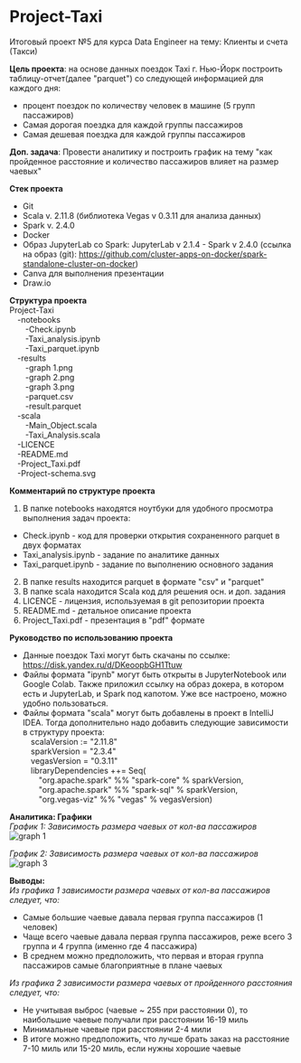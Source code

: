 # Project-Taxi
Итоговый проект №5 для курса Data Engineer на тему: Клиенты и счета (Такси)

**Цель проекта**: на основе данных поездок Taxi г. Нью-Йорк построить таблицу-отчет(далее "parquet") со следующей информацией для каждого дня:
 * процент поездок по количеству человек в машине (5 групп пассажиров)
 * Самая дорогая поездка для каждой группы пассажиров
 * Самая дешевая поездка для каждой группы пассажиров

**Доп. задача**: Провести аналитику и построить график на тему "как пройденное расстояние и количество пассажиров влияет на размер чаевых"

**Стек проекта**
 * Git
 * Scala v. 2.11.8 (библиотека Vegas v 0.3.11 для анализа данных)
 * Spark v. 2.4.0
 * Docker
 * Образ JupyterLab со Spark: JupyterLab v 2.1.4 - Spark v 2.4.0 (ссылка на образ (git): https://github.com/cluster-apps-on-docker/spark-standalone-cluster-on-docker)
 * Canva для выполнения презентации
 * Draw.io

**Структура проекта** <br>
Project-Taxi<br>
&emsp;-notebooks <br>
&emsp;&emsp;-Check.ipynb <br>
&emsp;&emsp;-Taxi_analysis.ipynb <br>
&emsp;&emsp;-Taxi_parquet.ipynb <br>
&emsp;-results <br>
&emsp;&emsp;-graph 1.png <br>
&emsp;&emsp;-graph 2.png <br>
&emsp;&emsp;-graph 3.png <br>
&emsp;&emsp;-parquet.csv <br>
&emsp;&emsp;-result.parquet <br>
&emsp;-scala <br>
&emsp;&emsp;-Main_Object.scala <br>
&emsp;&emsp;-Taxi_Analysis.scala <br>
&emsp;-LICENCE <br>
&emsp;-README.md <br>
&emsp;-Project_Taxi.pdf <br>
&emsp;-Project-schema.svg <br>

**Комментарий по структуре проекта**
1) В папке notebooks находятся ноутбуки для удобного просмотра выполнения задач проекта:
 * Check.ipynb - код для проверки открытия сохраненного parquet в двух форматах
 * Taxi_analysis.ipynb - задание по аналитике данных
 * Taxi_parquet.ipynb - задание по выполнению основного задания
2) В папке results находится parquet в формате "csv" и "parquet"
3) В папке scala находится Scala код для решения осн. и доп. задания
4) LICENCE - лицензия, используемая в git репозитории проекта
5) README.md - детальное описание проекта
6) Project_Taxi.pdf - презентация в "pdf" формате

**Руководство по использованию проекта**
 * Данные поездок Taxi могут быть скачаны по ссылке: https://disk.yandex.ru/d/DKeoopbGH1Ttuw
 * Файлы формата "ipynb" могут быть открыты в JupyterNotebook или Google Colab. Также приложил ссылку на образ докера, в котором есть и JupyterLab, и Spark под капотом. Уже все настроено, можно удобно пользоваться.
 * Файлы формата "scala" могут быть добавлены в проект в IntelliJ IDEA. Тогда дополнительно надо добавить следующие зависимости в структуру проекта: <br>
&emsp;scalaVersion := "2.11.8" <br>
&emsp;sparkVersion = "2.3.4" <br>
&emsp;vegasVersion = "0.3.11" <br>
&emsp;libraryDependencies ++= Seq( <br>
&emsp;&emsp;"org.apache.spark" %% "spark-core" % sparkVersion, <br>
&emsp;&emsp;"org.apache.spark" %% "spark-sql" % sparkVersion, <br>
&emsp;&emsp;"org.vegas-viz" %% "vegas" % vegasVersion)

**Аналитика: Графики** <br>
*График 1: Зависимость размера чаевых от кол-ва пассажиров*
![graph 1](https://user-images.githubusercontent.com/62721453/209213440-4d94b18c-4d91-4e5f-9ebe-0d7d4fabd94f.png)

*График 2: Зависимость размера чаевых от кол-ва пассажиров*
![graph 3](https://user-images.githubusercontent.com/62721453/209213497-67d0028e-a5ea-461e-963f-31933fb9397e.png)

**Выводы:** <br>
*Из графика 1 зависимости размера чаевых от кол-ва пассажиров следует, что:*

 * Самые большие чаевые давала первая группа пассажиров (1 человек)
 * Чаще всего чаевые давала первая группа пассажиров, реже всего 3 группа и 4 группа (именно где 4 пассажира)
 * В среднем можно предположить, что первая и вторая группа пассажиров самые благоприятные в плане чаевых

*Из графика 2 зависимости размера чаевых от пройденного расстояния следует, что:*
 * Не учитывая выброс (чаевые ~ 255 при расстоянии 0), то наибольшие чаевые получали при расстоянии 16-19 миль
 * Минимальные чаевые при расстоянии 2-4 мили
 * В итоге можно предположить, что лучше брать заказ на расстояние 7-10 миль или 15-20 миль, если нужны хорошие чаевые
